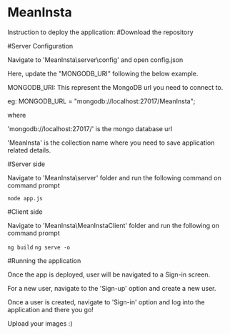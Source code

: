 # MeanInsta

Instruction to deploy the application: 
#Download the repository

#Server Configuration

Navigate to 'MeanInsta\server\config' and open config.json 

Here, update the "MONGODB_URI" following the below example. 

MONGODB_URI: This represent the MongoDB url you need to connect to. 

eg: MONGODB_URL = "mongodb://localhost:27017/MeanInsta"; 

where 

'mongodb://localhost:27017/' is the mongo database url 

'MeanInsta' is the collection name where you need to save application related details.

#Server side 

Navigate to 'MeanInsta\server' folder and run the following command on command prompt 

`node app.js`

#Client side 

Navigate to 'MeanInsta\MeanInstaClient' folder and run the following on command prompt 

`ng build`
`ng serve -o`

#Running the application 

Once the app is deployed, user will be navigated to a Sign-in screen. 

For a new user, navigate to the 'Sign-up' option and create a new user.

Once a user is created, navigate to 'Sign-in' option and log into the application and there you go! 

Upload your images :)
